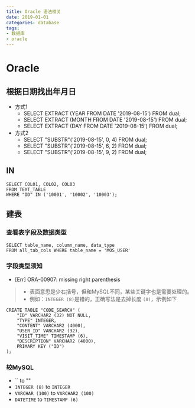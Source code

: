 ```yaml
---
title: Oracle 语法相关
date: 2019-01-01
categories: database
tags:
- 数据库
- oracle
---
```


# Oracle

## 根据日期找出年月日
- 方式1
    - SELECT EXTRACT (YEAR FROM DATE '2019-08-15') FROM dual;
    - SELECT EXTRACT (MONTH FROM DATE '2019-08-15') FROM dual;
    - SELECT EXTRACT (DAY FROM DATE '2019-08-15') FROM dual;
- 方式2
    - SELECT "SUBSTR"('2019-08-15', 0, 4) FROM dual;
    - SELECT "SUBSTR"('2019-08-15', 6, 2) FROM dual;
    - SELECT "SUBSTR"('2019-08-15', 9, 2) FROM dual;

## IN
```oracle
SELECT COL01, COL02, COL03
FROM TEXT_TABLE
WHERE "ID" IN ('10001', '10002', '10003');
```

## 建表
### 查看表字段及数据类型
```
SELECT table_name, column_name, data_type
FROM all_tab_cols WHERE table_name = 'MOS_USER'
```

### 字段类型须知
- [Err] ORA-00907: missing right parenthesis
> - 表面意思是少右括号，但和MySQL不同，某些关键字也是需要处理的。
> - 例如：`INTEGER (8)`是错的，正确写法是去掉长度 `(8)`，示例如下

```oracle
CREATE TABLE "CODE_SEARCH" (
	"ID" VARCHAR2 (32) NOT NULL,
	"TYPE" INTEGER,
	"CONTENT" VARCHAR2 (4000),
	"USER_ID" VARCHAR2 (32),
	"VISIT_TIME" TIMESTAMP (6),
	"DESCRIPTION" VARCHAR2 (4000),
	PRIMARY KEY ("ID")
);
```

### 较MySQL
- `` to ""
- `INTEGER (8)` to `INTEGER`
- `VARCHAR (100)` to `VARCHAR2 (100)`
- `DATETIME` to `TIMESTAMP (6)`

